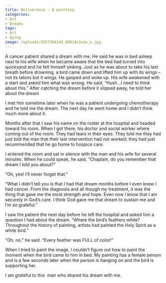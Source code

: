 ```yaml
---
title: Deliverance - A painting
categories:
- Art
- Dreams
tags:
- Art
- dying
image: /uploads/3557364143_00814c2e1e_o.jpg
---
```


A cancer patient shared a dream with me. He said he was in bed asleep next to his wife when he became aware that the bed had turned into quicksand and he felt himself sinking. Just as he was about to take his last breath before drowning, a bird came down and lifted him up with its wings – not its talons but it wings. He gasped and woke up. His wife awakened with a start and asked him what was wrong. He said, “Hush…I need to think about this.” After catching the dream before it slipped away, he told her about the dream

I met him sometime later when he was a patient undergoing chemotherapy and he told me the dream. The next day he went home and I didn’t think much more about it.

Months after that I saw his name on the roster at the hospital and headed toward his room. When I got there, his doctor and social worker where coming out of the room. They had tears in their eyes. They told me they had just told the man that their last intervention had not worked; they had just recommended that he go home to hospice care.

I entered the room and sat in silence with the man and his wife for several minutes. When he could speak, he said, “Chaplain, do you remember that dream I told you about?”

“Oh, yes! I’ll never forget that.”

“What I didn’t tell you is that I had that dream months before I even knew I had cancer. From the diagnosis and all though my treatment, it was the thing that gave me the most strength and hope. Even now I know that I am securely in God’s care. I think God gave me that dream to sustain me and I’m so grateful.”

I saw the patient the next day before he left the hospital and asked him a question I had about the dream. “Where the bird’s feathers white? Throughout the history of painting, artists had painted the Holy Spirit as a white bird.”

“Oh, no,” he said. “Every feather was FULL of color!”

When I tried to paint the image, I couldn’t figure out how to paint the moment when the bird came to him in bed. My painting has a female person and is a few seconds later when the person is hanging on and the bird is supporting her.

I am grateful to this  man who shared his dream with me.
